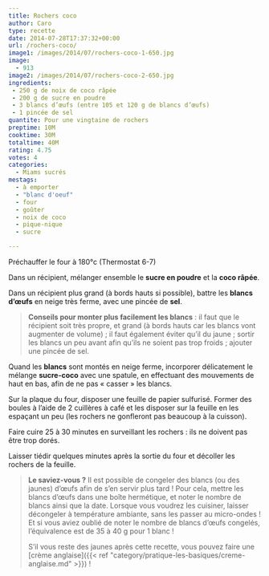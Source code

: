 ```yaml
---
title: Rochers coco
author: Caro
type: recette
date: 2014-07-28T17:37:32+00:00
url: /rochers-coco/
image1: /images/2014/07/rochers-coco-1-650.jpg
image:
  - 913
image2: /images/2014/07/rochers-coco-2-650.jpg
ingredients:
 - 250 g de noix de coco râpée
 - 200 g de sucre en poudre
 - 3 blancs d’œufs (entre 105 et 120 g de blancs d’œufs)
 - 1 pincée de sel
quantite: Pour une vingtaine de rochers
preptime: 10M
cooktime: 30M
totaltime: 40M
rating: 4.75
votes: 4
categories:
  - Miams sucrés
mestags:
  - à emporter
  - "blanc d'oeuf"
  - four
  - goûter
  - noix de coco
  - pique-nique
  - sucre

---
```

Préchauffer le four à 180°c (Thermostat 6-7)

Dans un récipient, mélanger ensemble le **sucre en poudre** et la **coco râpée**.

Dans un récipient plus grand (à bords hauts si possible), battre les **blancs d’œufs** en neige très ferme, avec une pincée de **sel**.

> **Conseils pour monter plus facilement les blancs** : il faut que le récipient soit très propre, et grand (à bords hauts car les blancs vont augmenter de volume) ; il faut également éviter qu&rsquo;il du jaune ; sortir les blancs un peu avant afin qu&rsquo;ils ne soient pas trop froids ; ajouter une pincée de sel.

Quand les **blancs** sont montés en neige ferme, incorporer délicatement le mélange **sucre-coco** avec une spatule, en effectuant des mouvements de haut en bas, afin de ne pas « casser » les blancs.

Sur la plaque du four, disposer une feuille de papier sulfurisé. Former des boules à l&rsquo;aide de 2 cuillères à café et les disposer sur la feuille en les espaçant un peu (les rochers ne gonfleront pas beaucoup à la cuisson).

Faire cuire 25 à 30 minutes en surveillant les rochers : ils ne doivent pas être trop dorés.

Laisser tiédir quelques minutes après la sortie du four et décoller les rochers de la feuille.

> **Le saviez-vous ?** Il est possible de congeler des blancs (ou des jaunes) d’œufs afin de s&rsquo;en servir plus tard ! Pour cela, mettre les blancs d’œufs dans une boîte hermétique, et noter le nombre de blancs ainsi que la date. Lorsque vous voudrez les cuisiner, laisser décongeler à température ambiante, sans les passer au micro-ondes ! Et si vous aviez oublié de noter le nombre de blancs d’œufs congelés, l&rsquo;équivalence est de 35 à 40 g pour 1 blanc !
>
> S&rsquo;il vous reste des jaunes après cette recette, vous pouvez faire une [crème anglaise]({{< ref "category/pratique-les-basiques/creme-anglaise.md" >}})  !

&nbsp;
